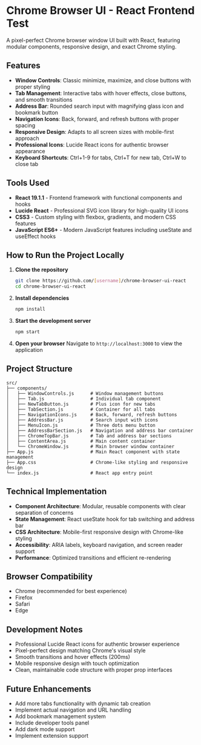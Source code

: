 # Chrome Browser UI - React Frontend Test

A pixel-perfect Chrome browser window UI built with React, featuring modular components, responsive design, and exact Chrome styling.

## Features

- **Window Controls**: Classic minimize, maximize, and close buttons with proper styling
- **Tab Management**: Interactive tabs with hover effects, close buttons, and smooth transitions
- **Address Bar**: Rounded search input with magnifying glass icon and bookmark button
- **Navigation Icons**: Back, forward, and refresh buttons with proper spacing
- **Responsive Design**: Adapts to all screen sizes with mobile-first approach
- **Professional Icons**: Lucide React icons for authentic browser appearance
- **Keyboard Shortcuts**: Ctrl+1-9 for tabs, Ctrl+T for new tab, Ctrl+W to close tab

## Tools Used

- **React 19.1.1** - Frontend framework with functional components and hooks
- **Lucide React** - Professional SVG icon library for high-quality UI icons
- **CSS3** - Custom styling with flexbox, gradients, and modern CSS features
- **JavaScript ES6+** - Modern JavaScript features including useState and useEffect hooks

## How to Run the Project Locally

1. **Clone the repository**
   ```bash
   git clone https://github.com/[username]/chrome-browser-ui-react
   cd chrome-browser-ui-react
   ```

2. **Install dependencies**
   ```bash
   npm install
   ```

3. **Start the development server**
   ```bash
   npm start
   ```

4. **Open your browser**
   Navigate to `http://localhost:3000` to view the application

## Project Structure

```
src/
├── components/
│   ├── WindowControls.js      # Window management buttons
│   ├── Tab.js                 # Individual tab component
│   ├── NewTabButton.js        # Plus icon for new tabs
│   ├── TabSection.js          # Container for all tabs
│   ├── NavigationIcons.js     # Back, forward, refresh buttons
│   ├── AddressBar.js          # Search input with icons
│   ├── MenuIcon.js            # Three dots menu button
│   ├── AddressBarSection.js   # Navigation and address bar container
│   ├── ChromeTopBar.js        # Tab and address bar sections
│   ├── ContentArea.js         # Main content container
│   └── ChromeWindow.js        # Main browser window container
├── App.js                     # Main React component with state management
├── App.css                    # Chrome-like styling and responsive design
└── index.js                   # React app entry point
```

## Technical Implementation

- **Component Architecture**: Modular, reusable components with clear separation of concerns
- **State Management**: React useState hook for tab switching and address bar
- **CSS Architecture**: Mobile-first responsive design with Chrome-like styling
- **Accessibility**: ARIA labels, keyboard navigation, and screen reader support
- **Performance**: Optimized transitions and efficient re-rendering

## Browser Compatibility

- Chrome (recommended for best experience)
- Firefox
- Safari
- Edge

## Development Notes

- Professional Lucide React icons for authentic browser experience
- Pixel-perfect design matching Chrome's visual style
- Smooth transitions and hover effects (200ms)
- Mobile responsive design with touch optimization
- Clean, maintainable code structure with proper prop interfaces

## Future Enhancements

- Add more tabs functionality with dynamic tab creation
- Implement actual navigation and URL handling
- Add bookmark management system
- Include developer tools panel
- Add dark mode support
- Implement extension support